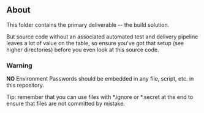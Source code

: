 ## About ##

This folder contains the primary deliverable -- the build solution. 

But source code without an associated automated test and delivery pipeline leaves a lot of value on the table, so ensure you've got that setup (see higher directories) before you even look at this source code.


### Warning ###

**NO** Environment Passwords should be embedded in any file, script, etc. in this repository.

Tip: remember that you can use files with *.ignore or *.secret at the end to ensure that files are not committed by mistake.
